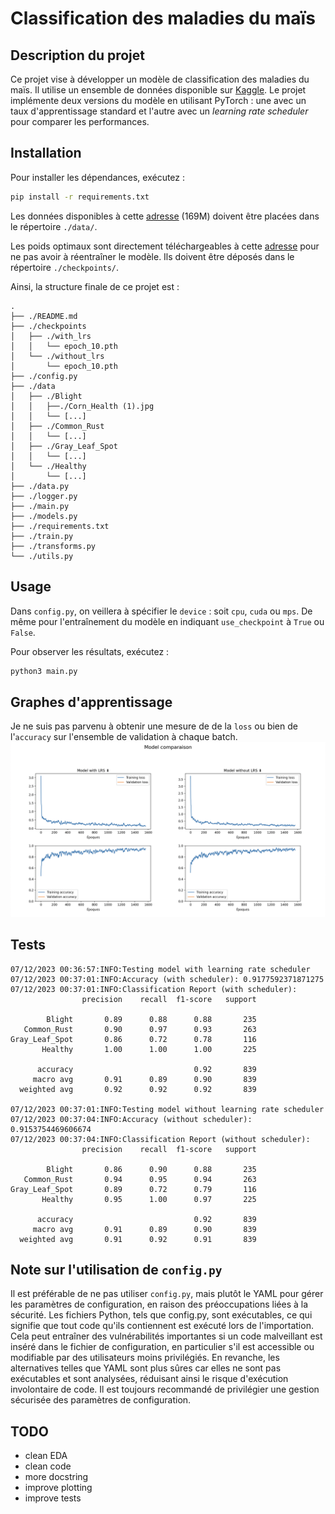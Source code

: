 # Classification des maladies du maïs

## Description du projet
Ce projet vise à développer un modèle de classification des maladies du maïs. Il utilise un ensemble de données disponible sur [Kaggle](https://www.kaggle.com/datasets/smaranjitghose/corn-or-maize-leaf-disease-dataset). Le projet implémente deux versions du modèle en utilisant PyTorch : une avec un taux d'apprentissage standard et l'autre avec un *learning rate scheduler* pour comparer les performances.

## Installation
Pour installer les dépendances, exécutez :
```bash
pip install -r requirements.txt
```

Les données disponibles à cette [adresse](https://www.kaggle.com/datasets/smaranjitghose/corn-or-maize-leaf-disease-dataset) (169M) doivent être placées dans le répertoire `./data/`.

Les poids optimaux sont directement téléchargeables à cette [adresse](https://drive.google.com/drive/u/0/folders/1vbMVLZ8FK9xcIkZX_zoF8f6HMTJlFcrz) pour ne pas avoir à réentraîner le modèle. Ils doivent être déposés dans le répertoire `./checkpoints/`.

Ainsi, la structure finale de ce projet est :
```
.
├── ./README.md
├── ./checkpoints
│   ├── ./with_lrs
│   │   └── epoch_10.pth
│   └── ./without_lrs
│       └── epoch_10.pth
├── ./config.py
├── ./data
│   ├── ./Blight
│   │   ├──./Corn_Health (1).jpg
│   │   └── [...]
│   ├── ./Common_Rust
│   │   └── [...]
│   ├── ./Gray_Leaf_Spot
│   │   └── [...]
│   └── ./Healthy
│       └── [...]
├── ./data.py
├── ./logger.py
├── ./main.py
├── ./models.py
├── ./requirements.txt
├── ./train.py
├── ./transforms.py
└── ./utils.py
```

## Usage
Dans `config.py`, on veillera à spécifier le `device` : soit `cpu`, `cuda` ou `mps`. De même pour l'entraînement du modèle en indiquant `use_checkpoint` à `True` ou `False`.

Pour observer les résultats, exécutez :
```bash
python3 main.py
```

## Graphes d'apprentissage
Je ne suis pas parvenu à obtenir une mesure de de la `loss` ou bien de l'`accuracy` sur l'ensemble de validation à chaque batch.
![Alt text](plots.png)

## Tests
```
07/12/2023 00:36:57:INFO:Testing model with learning rate scheduler
07/12/2023 00:37:01:INFO:Accuracy (with scheduler): 0.9177592371871275
07/12/2023 00:37:01:INFO:Classification Report (with scheduler):
                precision    recall  f1-score   support

        Blight       0.89      0.88      0.88       235
   Common_Rust       0.90      0.97      0.93       263
Gray_Leaf_Spot       0.86      0.72      0.78       116
       Healthy       1.00      1.00      1.00       225

      accuracy                           0.92       839
     macro avg       0.91      0.89      0.90       839
  weighted avg       0.92      0.92      0.92       839

07/12/2023 00:37:01:INFO:Testing model without learning rate scheduler
07/12/2023 00:37:04:INFO:Accuracy (without scheduler): 0.9153754469606674
07/12/2023 00:37:04:INFO:Classification Report (without scheduler):
                precision    recall  f1-score   support

        Blight       0.86      0.90      0.88       235
   Common_Rust       0.94      0.95      0.94       263
Gray_Leaf_Spot       0.89      0.72      0.79       116
       Healthy       0.95      1.00      0.97       225

      accuracy                           0.92       839
     macro avg       0.91      0.89      0.90       839
  weighted avg       0.91      0.92      0.91       839
```

## Note sur l'utilisation de `config.py`
Il est préférable de ne pas utiliser `config.py`, mais plutôt le YAML pour gérer les paramètres de configuration, en raison des préoccupations liées à la sécurité. Les fichiers Python, tels que config.py, sont exécutables, ce qui signifie que tout code qu'ils contiennent est exécuté lors de l'importation. Cela peut entraîner des vulnérabilités importantes si un code malveillant est inséré dans le fichier de configuration, en particulier s'il est accessible ou modifiable par des utilisateurs moins privilégiés. En revanche, les alternatives telles que YAML sont plus sûres car elles ne sont pas exécutables et sont analysées, réduisant ainsi le risque d'exécution involontaire de code. Il est toujours recommandé de privilégier une gestion sécurisée des paramètres de configuration.

## TODO
- clean EDA
- clean code
- more docstring
- improve plotting
- improve tests
